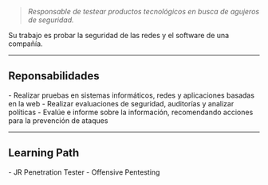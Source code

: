 >*Responsable de testear productos tecnológicos en busca de agujeros de seguridad.*

Su trabajo es probar la seguridad de las redes y el software de una compañía.

------------------
<h2>Reponsabilidades</h2>
- Realizar pruebas en sistemas informáticos, redes y aplicaciones basadas en la web
- Realizar evaluaciones de seguridad, auditorías y analizar políticas
- Evalúe e informe sobre la información, recomendando acciones para la prevención de ataques

----------------------------
<h2>Learning Path</h2>
- JR Penetration Tester
- Offensive Pentesting